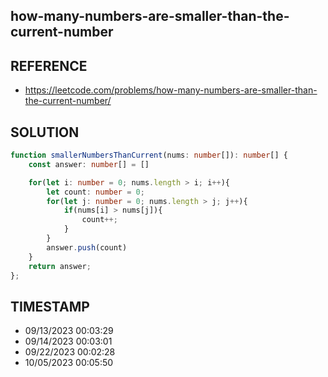 ## how-many-numbers-are-smaller-than-the-current-number

## REFERENCE

- https://leetcode.com/problems/how-many-numbers-are-smaller-than-the-current-number/

## SOLUTION

``` Typescript
function smallerNumbersThanCurrent(nums: number[]): number[] {
    const answer: number[] = []

    for(let i: number = 0; nums.length > i; i++){
        let count: number = 0;
        for(let j: number = 0; nums.length > j; j++){
            if(nums[i] > nums[j]){
                count++;
            }
        }
        answer.push(count)
    }
    return answer;
};
```

## TIMESTAMP

- 09/13/2023 00:03:29
- 09/14/2023 00:03:01
- 09/22/2023 00:02:28
- 10/05/2023 00:05:50



















